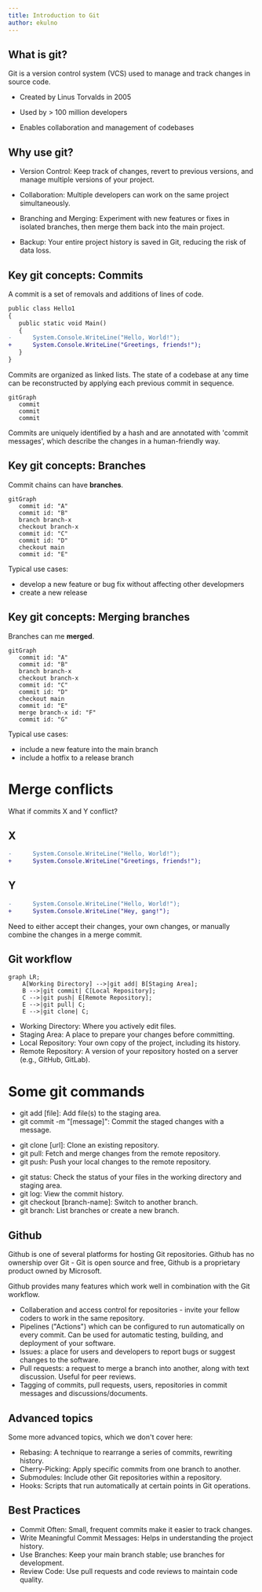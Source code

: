 ```yaml
---
title: Introduction to Git
author: ekulno
---
```


What is git? 
---

Git is a version control system (VCS) used to manage and track changes in source code.

<!-- pause -->
 - Created by Linus Torvalds in 2005
<!-- pause -->
 - Used by > 100 million developers
<!-- pause -->
 - Enables collaboration and management of codebases

<!-- end_slide -->

Why use git? 
---

 - Version Control: Keep track of changes, revert to previous versions, and manage multiple versions of your project.
<!-- pause -->
 - Collaboration: Multiple developers can work on the same project simultaneously.
<!-- pause -->
 - Branching and Merging: Experiment with new features or fixes in isolated branches, then merge them back into the main project.
<!-- pause -->
 - Backup: Your entire project history is saved in Git, reducing the risk of data loss.

<!-- end_slide -->

Key git concepts: Commits
---

A commit is a set of removals and additions of lines of code. 

```diff
public class Hello1
{
   public static void Main()
   {
-      System.Console.WriteLine("Hello, World!");
+      System.Console.WriteLine("Greetings, friends!");
   }
}
```

Commits are organized as linked lists. The state of a codebase at any time can be reconstructed by applying each previous commit in sequence. 

```mermaid +render
gitGraph
   commit
   commit
   commit
```

Commits are uniquely identified by a hash and are annotated with 'commit messages', which describe the changes in a human-friendly way. 

<!-- end_slide -->
Key git concepts: Branches
---

Commit chains can have **branches**. 

```mermaid +render
gitGraph
   commit id: "A"
   commit id: "B"
   branch branch-x
   checkout branch-x
   commit id: "C"
   commit id: "D"
   checkout main
   commit id: "E"
```

<!-- pause -->

Typical use cases: 
 - develop a new feature or bug fix without affecting other developmers
 - create a new release

<!-- end_slide -->
Key git concepts: Merging branches
---

Branches can me **merged**. 

```mermaid +render
gitGraph
   commit id: "A"
   commit id: "B"
   branch branch-x
   checkout branch-x
   commit id: "C"
   commit id: "D"
   checkout main
   commit id: "E"
   merge branch-x id: "F"
   commit id: "G"
```
<!-- pause -->

Typical use cases: 
 - include a new feature into the main branch
 - include a hotfix to a release branch

# Merge conflicts

What if commits X and Y conflict? 

## X 

```diff
-      System.Console.WriteLine("Hello, World!");
+      System.Console.WriteLine("Greetings, friends!");
```

## Y 

```diff
-      System.Console.WriteLine("Hello, World!");
+      System.Console.WriteLine("Hey, gang!");
```

<!-- pause -->

Need to either accept their changes, your own changes, or manually combine the changes in a merge commit. 

<!-- end_slide -->

Git workflow
---

```mermaid +render
graph LR;
    A[Working Directory] -->|git add| B[Staging Area];
    B -->|git commit| C[Local Repository];
    C -->|git push| E[Remote Repository];
    E -->|git pull| C;
    E -->|git clone| C;
```

 - Working Directory: Where you actively edit files.
 - Staging Area: A place to prepare your changes before committing.
 - Local Repository: Your own copy of the project, including its history.
 - Remote Repository: A version of your repository hosted on a server (e.g., GitHub, GitLab).

<!-- pause -->

# Some git commands

 - git add [file]: Add file(s) to the staging area.
 - git commit -m "[message]": Commit the staged changes with a message.
<!-- pause -->
 - git clone [url]: Clone an existing repository.
 - git pull: Fetch and merge changes from the remote repository.
 - git push: Push your local changes to the remote repository.
<!-- pause -->
 - git status: Check the status of your files in the working directory and staging area.
 - git log: View the commit history.
 - git checkout [branch-name]: Switch to another branch.
 - git branch: List branches or create a new branch.

<!-- end_slide -->

Github
---

Github is one of several platforms for hosting Git repositories. Github has no ownership over Git - Git is open source and free, Github is a proprietary product owned by Microsoft. 

Github provides many features which work well in combination with the Git workflow. 

 - Collaberation and access control for repositories - invite your fellow coders to work in the same repository. 
 - Pipelines ("Actions") which can be configured to run automatically on every commit. Can be used for automatic testing, building, and deployment of your software. 
 - Issues: a place for users and developers to report bugs or suggest changes to the software. 
 - Pull requests: a request to merge a branch into another, along with text discussion. Useful for peer reviews. 
 - Tagging of commits, pull requests, users, repositories in commit messages and discussions/documents. 

<!-- end_slide -->

Advanced topics
---

Some more advanced topics, which we don't cover here: 

 - Rebasing: A technique to rearrange a series of commits, rewriting history. 
 - Cherry-Picking: Apply specific commits from one branch to another.
 - Submodules: Include other Git repositories within a repository.
 - Hooks: Scripts that run automatically at certain points in Git operations.

<!-- end_slide -->
Best Practices
---

 - Commit Often: Small, frequent commits make it easier to track changes.
 - Write Meaningful Commit Messages: Helps in understanding the project history.
 - Use Branches: Keep your main branch stable; use branches for development.
 - Review Code: Use pull requests and code reviews to maintain code quality.
